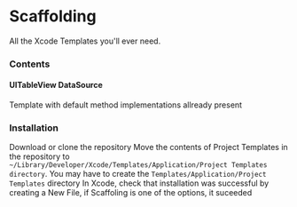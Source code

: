 Scaffolding
===========

All the Xcode Templates you'll ever need.


### Contents

#### UITableView DataSource
Template with default method implementations allready present


### Installation

Download or clone the repository
Move the contents of Project Templates in the repository to
`~/Library/Developer/Xcode/Templates/Application/Project Templates directory`. You may have to create the `Templates/Application/Project Templates` directory
In Xcode, check that installation was successful by creating a New File, if Scaffoling is one of the options, it suceeded
